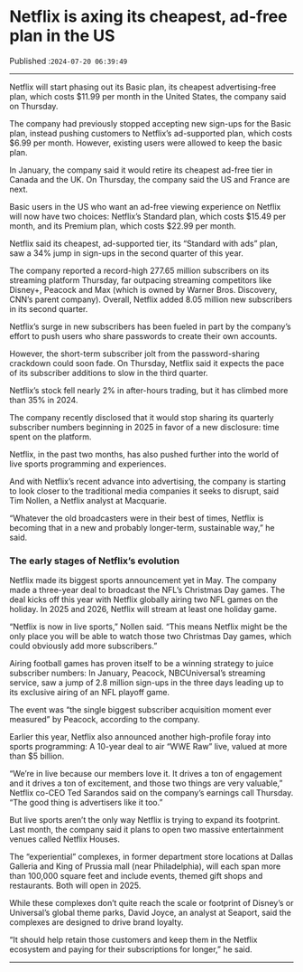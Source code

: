 # Netflix is axing its cheapest, ad-free plan in the US

Published :`2024-07-20 06:39:49`

---

Netflix will start phasing out its Basic plan, its cheapest advertising-free plan, which costs $11.99 per month in the United States, the company said on Thursday.

The company had previously stopped accepting new sign-ups for the Basic plan, instead pushing customers to Netflix’s ad-supported plan, which costs $6.99 per month. However, existing users were allowed to keep the basic plan.

In January, the company said it would retire its cheapest ad-free tier in Canada and the UK. On Thursday, the company said the US and France are next.

Basic users in the US who want an ad-free viewing experience on Netflix will now have two choices: Netflix’s Standard plan, which costs $15.49 per month, and its Premium plan, which costs $22.99 per month.

Netflix said its cheapest, ad-supported tier, its “Standard with ads” plan, saw a 34% jump in sign-ups in the second quarter of this year.

The company reported a record-high 277.65 million subscribers on its streaming platform Thursday, far outpacing streaming competitors like Disney+, Peacock and Max (which is owned by Warner Bros. Discovery, CNN’s parent company). Overall, Netflix added 8.05 million new subscribers in its second quarter.

Netflix’s surge in new subscribers has been fueled in part by the company’s effort to push users who share passwords to create their own accounts.

However, the short-term subscriber jolt from the password-sharing crackdown could soon fade. On Thursday, Netflix said it expects the pace of its subscriber additions to slow in the third quarter.

Netflix’s stock fell nearly 2% in after-hours trading, but it has climbed more than 35% in 2024.

The company recently disclosed that it would stop sharing its quarterly subscriber numbers beginning in 2025 in favor of a new disclosure: time spent on the platform.

Netflix, in the past two months, has also pushed further into the world of live sports programming and experiences.

And with Netflix’s recent advance into advertising, the company is starting to look closer to the traditional media companies it seeks to disrupt, said Tim Nollen, a Netflix analyst at Macquarie.

“Whatever the old broadcasters were in their best of times, Netflix is becoming that in a new and probably longer-term, sustainable way,” he said.

### The early stages of Netflix’s evolution

Netflix made its biggest sports announcement yet in May. The company made a three-year deal to broadcast the NFL’s Christmas Day games. The deal kicks off this year with Netflix globally airing two NFL games on the holiday. In 2025 and 2026, Netflix will stream at least one holiday game.

“Netflix is now in live sports,” Nollen said. “This means Netflix might be the only place you will be able to watch those two Christmas Day games, which could obviously add more subscribers.”

Airing football games has proven itself to be a winning strategy to juice subscriber numbers: In January, Peacock, NBCUniversal’s streaming service, saw a jump of 2.8 million sign-ups in the three days leading up to its exclusive airing of an NFL playoff game.

The event was “the single biggest subscriber acquisition moment ever measured” by Peacock, according to the company.

Earlier this year, Netflix also announced another high-profile foray into sports programming: A 10-year deal to air “WWE Raw” live, valued at more than $5 billion.

“We’re in live because our members love it. It drives a ton of engagement and it drives a ton of excitement, and those two things are very valuable,” Netflix co-CEO Ted Sarandos said on the company’s earnings call Thursday. “The good thing is advertisers like it too.”

But live sports aren’t the only way Netflix is trying to expand its footprint. Last month, the company said it plans to open two massive entertainment venues called Netflix Houses.

The “experiential” complexes, in former department store locations at Dallas Galleria and King of Prussia mall (near Philadelphia), will each span more than 100,000 square feet and include events, themed gift shops and restaurants. Both will open in 2025.

While these complexes don’t quite reach the scale or footprint of Disney’s or Universal’s global theme parks, David Joyce, an analyst at Seaport, said the complexes are designed to drive brand loyalty.

“It should help retain those customers and keep them in the Netflix ecosystem and paying for their subscriptions for longer,” he said.

---

